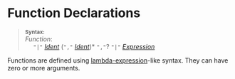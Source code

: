 # Function Declarations

> **<sup>Syntax:</sup>**\
> _Function_:\
> &emsp; `"|"` _[Ident](./values_identifiers.md)_ (`","` _[Ident](./values_identifiers.md)_)\* `","`? `"|"` _[Expression](./expressions.md)_

Functions are defined using [lambda-expression](https://en.wikipedia.org/wiki/Lambda_calculus#Definition)-like syntax.
They can have zero or more arguments.
